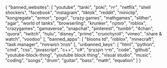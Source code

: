 {
  "banned_websites": [
    "youtube",
    "tanki",
    "poki",
    "יויו",
    "netflix",
    "shell shockers",
    "facebook",
    "instagram",
    "tiktok",
    "reddit",
    "miniclip",
    "kongregate",
    "armor",
    "pogo",
    "crazy games",
    "mathgames",
    "slither",
    "agar",
    "world of tanks",
    "browserling",
    "krunker",
    "פופקה",
    "roblox",
    "crazygames",
    "gamaverse",
    "snapchat",
    "pinterest",
    "tumblr",
    "4chan",
    "quora",
    "twitch",
    "hulu",
    "disney",
    "prime",
    "crunchyroll",
    "vimeo",
    "share & watch",
    "voodoo"
  ],
  "banned_apps": [
    "bloons td",
    "roblox",
    "minecraft",
    "task manager",
    "מנהל המשימות"
  ],
  "unbanned_keys": [
    "html",
    "python",
    "cmd",
    "css",
    "javascript",
    "c++",
    "c#",
    "סייר הקבצים",
    "code",
    "github",
    "youtube-block-thing",
    "youtube block thing",
    "visual studio",
    "music",
    "coding",
    "songs",
    "drum",
    "guitar",
    "bass",
    "math",
    "equation"
  ]
}
